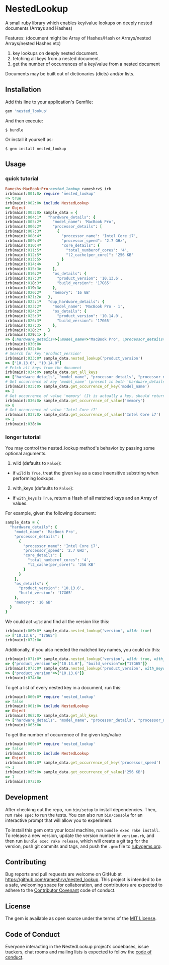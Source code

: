 # NestedLookup

A small ruby library which enables key/value lookups on deeply nested documents (Arrays and Hashes)

Features: (document might be Array of Hashes/Hash or Arrays/nested Arrays/nested Hashes etc)
1. key lookups on deeply nested document.
2. fetching all keys from a nested document.
3. get the number of occurrences of a key/value from a nested document

Documents may be built out of dictionaries (dicts) and/or lists.

## Installation

Add this line to your application's Gemfile:

```ruby
gem 'nested_lookup'
```

And then execute:

    $ bundle

Or install it yourself as:

    $ gem install nested_lookup

## Usage

### quick tutorial

```ruby
Rameshs-MacBook-Pro:nested_lookup rameshrv$ irb
irb(main):001:0> require 'nested_lookup'
=> true
irb(main):002:0> include NestedLookup
=> Object
irb(main):003:0> sample_data = {
irb(main):004:1*   "hardware_details": {
irb(main):005:2*     "model_name": 'MacBook Pro',
irb(main):006:2*     "processor_details": [
irb(main):007:3*       {
irb(main):008:4*         "processor_name": 'Intel Core i7',
irb(main):009:4*         "processor_speed": '2.7 GHz',
irb(main):010:4*         "core_details": {
irb(main):011:5*           "total_numberof_cores": '4',
irb(main):012:5*           "l2_cache(per_core)": '256 KB'
irb(main):013:5>         }
irb(main):014:4>       }
irb(main):015:3>     ],
irb(main):016:2*     "os_details": {
irb(main):017:3*       "product_version": '10.13.6',
irb(main):018:3*       "build_version": '17G65'
irb(main):019:3>     },
irb(main):020:2*     "memory": '16 GB'
irb(main):021:2>   },
irb(main):022:1*   "dup_hardware_details": {
irb(main):023:2*     "model_name": 'MacBook Pro - 1',
irb(main):024:2*     "os_details": {
irb(main):025:3*       "product_version": '10.14.0',
irb(main):026:3*       "build_version": '17G65'
irb(main):027:3>     },
irb(main):028:2*   }
irb(main):029:1> }
=> {:hardware_details=>{:model_name=>"MacBook Pro", :processor_details=>[{:processor_name=>"Intel Core i7", :processor_speed=>"2.7 GHz", :core_details=>{:total_numberof_cores=>"4", :"l2_cache(per_core)"=>"256 KB"}}], :os_details=>{:product_version=>"10.13.6", :build_version=>"17G65"}, :memory=>"16 GB"}, :dup_hardware_details=>{:model_name=>"MacBook Pro - 1", :os_details=>{:product_version=>"10.14.0", :build_version=>"17G65"}}}
irb(main):030:0> 
irb(main):032:0> 
# Search for key 'product_version'
irb(main):033:0* sample_data.nested_lookup('product_version')
=> ["10.13.6", "10.14.0"]
# Fetch all keys from the document
irb(main):034:0> sample_data.get_all_keys
=> ["hardware_details", "model_name", "processor_details", "processor_name", "processor_speed", "core_details", "total_numberof_cores", "l2_cache(per_core)", "os_details", "product_version", "build_version", "memory", "dup_hardware_details", "model_name", "os_details", "product_version", "build_version"]
# Get occurrence of key 'model_name' (present in both 'hardware_details', 'dup_hardware_details')
irb(main):035:0> sample_data.get_occurrence_of_key('model_name')
=> 2
# Get occurrence of value 'memory' (It is actually a key, should return 0)
irb(main):036:0> sample_data.get_occurrence_of_value('memory')
=> 0
# Get occurrence of value 'Intel Core i7'
irb(main):037:0> sample_data.get_occurrence_of_value('Intel Core i7')
=> 1
irb(main):038:0> 

```

### longer tutorial

You may control the nested_lookup method's behavior by passing some optional arguments.

1. wild (defaults to `False`):

 - if `wild` is `True`, treat the given `key` as a case insensitive
 substring when performing lookups.

2. with_keys (defaults to `False`):

 - if `with_keys` is `True`, return a Hash of all matched keys
  and an Array of values.

For example, given the following document:

```ruby
sample_data = {
  "hardware_details": {
    "model_name": 'MacBook Pro',
    "processor_details": [
      {
        "processor_name": 'Intel Core i7',
        "processor_speed": '2.7 GHz',
        "core_details": {
          "total_numberof_cores": '4',
          "l2_cache(per_core)": '256 KB'
        }
      }
    ],
    "os_details": {
      "product_version": '10.13.6',
      "build_version": '17G65'
    },
    "memory": '16 GB'
  }
}
```

We could act `wild` and find all the version like this:

```ruby
irb(main):069:0* sample_data.nested_lookup('version', wild: true)
=> ["10.13.6", "17G65"]
irb(main):072:0>
```

Additionally, if you also needed the matched key names, you could do this:

```ruby
irb(main):071:0* sample_data.nested_lookup('version', wild: true, with_keys: true)
=> {"product_version"=>["10.13.6"], "build_version"=>["17G65"]}
irb(main):073:0* sample_data.nested_lookup('product_version', with_keys: true)
=> {"product_version"=>["10.13.6"]}
irb(main):074:0> 
```

To get a list of every nested key in a document, run this:

```ruby
irb(main):060:0* require 'nested_lookup'
=> false
irb(main):061:0> include NestedLookup
=> Object
irb(main):062:0> sample_data.get_all_keys
=> ["hardware_details", "model_name", "processor_details", "processor_name", "processor_speed", "core_details", "total_numberof_cores", "l2_cache(per_core)", "os_details", "product_version", "build_version", "memory"]
irb(main):063:0> 
```

To get the number of occurrence of the given key/value

```ruby
irb(main):060:0* require 'nested_lookup'
=> false
irb(main):061:0> include NestedLookup
=> Object
irb(main):064:0* sample_data.get_occurrence_of_key('processor_speed')
=> 1
irb(main):065:0> sample_data.get_occurrence_of_value('256 KB')
=> 1
irb(main):072:0>
```

## Development

After checking out the repo, run `bin/setup` to install dependencies. Then, run `rake spec` to run the tests. You can also run `bin/console` for an interactive prompt that will allow you to experiment.

To install this gem onto your local machine, run `bundle exec rake install`. To release a new version, update the version number in `version.rb`, and then run `bundle exec rake release`, which will create a git tag for the version, push git commits and tags, and push the `.gem` file to [rubygems.org](https://rubygems.org).

## Contributing

Bug reports and pull requests are welcome on GitHub at https://github.com/rameshrvr/nested_lookup. This project is intended to be a safe, welcoming space for collaboration, and contributors are expected to adhere to the [Contributor Covenant](http://contributor-covenant.org) code of conduct.

## License

The gem is available as open source under the terms of the [MIT License](https://opensource.org/licenses/MIT).

## Code of Conduct

Everyone interacting in the NestedLookup project’s codebases, issue trackers, chat rooms and mailing lists is expected to follow the [code of conduct](https://github.com/rameshrvr/nested_lookup/blob/master/CODE_OF_CONDUCT.md).
